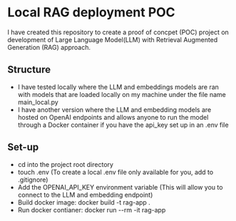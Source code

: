 # Local RAG deployment POC
I have created this repository to create a proof of concpet (POC) project on development of Large Language Model(LLM) with Retrieval Augmented Generation (RAG) approach.

## Structure
* I have tested locally where the LLM and embeddings models are ran with models that are loaded locally on my machine under the file name main_local.py
* I have another version where the LLM and embedding models are hosted on OpenAI endpoints and allows anyone to run the model through a Docker container if you have the api_key set up in an .env file

## Set-up
* cd into the project root directory
* touch .env
(To create a local .env file only available for you, add to .gitignore)
* Add the OPENAI_API_KEY environment variable
(This will allow you to connect to the LLM and embedding endpoint)
 * Build docker image: docker build -t rag-app .
 * Run docker contianer: docker run --rm -it rag-app
